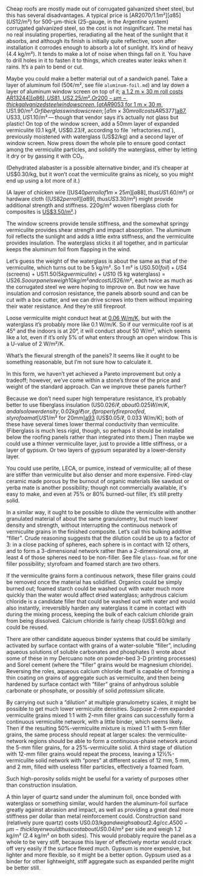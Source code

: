 Cheap roofs are mostly made out of corrugated galvanized sheet steel,
but this has several disadvantages.  A typical price is
[AR$2070/1.1m²][a85] (US$12/m²) for 500-μm-thick (25-gauge, in the
Argentine system) corrugated galvanized steel, so the cost is not
insignificant.  The metal has no real insulating properties,
reradiating all the heat of the sunlight that it absorbs, and although
its finish is initially quite reflective, soon after installation it
corrodes enough to absorb a lot of sunlight.  It’s kind of heavy (4.4
kg/m²).  It tends to make a lot of noise when things fall on it.  You
have to drill holes in it to fasten it to things, which creates water
leaks when it rains.  It’s a pain to bend or cut.

[a85]: https://articulo.mercadolibre.com.ar/MLA-799068036-chapas-techo-galvanizadas-acanalada-c-25-ternium-oferta-_JM?searchVariation=40210427267

Maybe you could make a better material out of a sandwich panel.  Take
a layer of aluminum foil (50¢/m², see file `aluminum-foil.md`) and lay
down a layer of aluminum window screen on top of it; [a 1.2 m × 30 m
roll costs AR$13244][a86], US$81, US$2.25/m².  Or 200-μm-thick
galvanized steel window screen, [at AR$9053 for 1 m × 30 m][a91],
US$1.90/m².  Or fiberglass window screen; [a 1 m × 30 m roll costs
AR$5377][a87], US$33, US$1.10/m² — though that vendor says it’s
actually not glass but plastic!  On top of the window screen, add a
50mm layer of expanded vermiculite (0.1 kg/ℓ, US$0.23/ℓ, according to
file `refractories.md`), previously moistened with waterglass
(US$2/kg) and a second layer of window screen.  Now press down the
whole pile to ensure good contact among the vermiculite particles, and
solidify the waterglass, either by letting it dry or by gassing it
with CO₂.

(Dehydrated alabaster is a possible alternative binder, and it’s
cheaper at US$0.30/kg, but it won’t coat the vermiculite grains as
nicely, so you might end up using a lot more of it.)

[a91]: https://articulo.mercadolibre.com.ar/MLA-782275624-tejido-tela-mosquitera-galvanizado-rollo-1-x-30-mts-_JM
[a87]: https://articulo.mercadolibre.com.ar/MLA-904121645-tela-mosquitero-de-fibra-vidrio-rollo-1-metro-x-30-metros-mm-_JM
[a86]: https://articulo.mercadolibre.com.ar/MLA-886617841-tejido-tela-mosquitera-aluminio-rollo-120x30-mts-no-se-oxida-_JM

(A layer of chicken wire ([US$40 per roll of 1 m × 25 m][a88], thus
US$1.60/m²) or hardware cloth ([US$82 per roll][a89], thus US$3.30/m²)
might provide additional strength and stiffness.  220g/m² woven
fiberglass cloth for composites is [US$3.50/m²][a90].)

[a90]: https://articulo.mercadolibre.com.ar/MLA-615625188-fibra-de-vidrio-en-tela-roving-220-grsm2-multiples-usos-_JM
[a89]: https://articulo.mercadolibre.com.ar/MLA-907005386-tejido-electrosoldado-50x50mm-16-malla-1x25-m-alambre-_JM
[a88]: https://articulo.mercadolibre.com.ar/MLA-922604748-tejido-hexagonal-gallinero-1-x-1-m-x-25-m-importador-_JM

The window screens provide tensile stiffness, and the somewhat springy
vermiculite provides shear strength and impact absorption.  The
aluminum foil reflects the sunlight and adds a little extra stiffness,
and the vermiculite provides insulation.  The waterglass sticks it all
together, and in particular keeps the aluminum foil from flapping in
the wind.

Let’s guess the weight of the waterglass is about the same as that of
the vermiculite, which turns out to be 5 kg/m².  So 1 m² is US$0.50
(foil) + US$4 (screens) + US$11.50 (5 kg vermiculite) + US$10 (5 kg
waterglass) = US$26.  So our panels weigh 10 kg/m² and cost US$26/m²,
each twice as much as the corrugated steel we were hoping to improve
on.  But now we have insulation and corrosion resistance, the panels
absorb sound and can be cut with a box cutter, and we can drive screws
into them without impairing their water resistance.  And they’re still
fireproof.

Loose vermiculite might conduct heat at [0.06 W/m/K][a92], but with
the waterglass it’s probably more like 0.1 W/m/K.  So if our
vermiculite roof is at 45° and the indoors is at 20°, it will conduct
about 50 W/m², which seems like a lot, even if it’s only 5% of what
enters through an open window.  This is a U-value of 2 W/m²/K.

[a92]: https://www.vermiculite.org/wp-content/uploads/2014/09/Vermiculite-Data.pdf

What’s the flexural strength of the panels?  It seems like it ought to
be something reasonable, but I’m not sure how to calculate it.

In this form, we haven’t yet achieved a Pareto improvement but only a
tradeoff; however, we’ve come within a stone’s throw of the price and
weight of the standard approach.  Can we improve these panels further?

Because we don’t need super high temperature resistance, it’s probably
better to use fiberglass insulation (US$0.026/ℓ, about 0.025 W/m/K,
and also lower density, 0.02 kg/ℓ) or, if properly fireproofed,
styrofoam at [US$1/m² for 20mm][a93] (US$0.05/ℓ, 0.033 W/m/K); both of
these have several times lower thermal conductivity than vermiculite.
(Fiberglass is much less rigid, though, so perhaps it should be
installed below the roofing panels rather than integrated into them.)
Then maybe we could use a thinner vermiculite layer, just to provide a
little stiffness, or a layer of gypsum.  Or two layers of gypsum
separated by a lower-density layer.

[a93]: https://articulo.mercadolibre.com.ar/MLA-624937603-plancha-de-telgopor-1m-x-1m-x-20mm-casa-scalise-_JM

You could use perlite, LECA, or pumice, instead of vermiculite; all of
these are stiffer than vermiculite but also denser and more expensive.
Fired-clay ceramic made porous by the burnout of organic materials
like sawdust or yerba mate is another possibility; though not
commercially available, it's easy to make, and even at 75% or 80%
burned-out filler, it’s still pretty solid.

In a similar way, it ought to be possible to dilute the vermiculite
with another granulated material of about the same granulometry, but
much lower density and strength, without interrupting the continuous
network of vermiculite grains in the finished composite.  Let’s call
this bulking additive “filler”.  Crude reasoning suggests that the
dilution could be up to a factor of 3: in a close packing of spheres,
each sphere is in contact with 12 others, and to form a 3-dimensional
network rather than a 2-dimensional one, at least 4 of those spheres
need to be non-filler.  See file `glass-foam.md` for one filler
possibility; styrofoam and foamed starch are two others.

If the vermiculite grains form a continuous network, these filler
grains could be removed once the material has solidified.  Organics
could be simply burned out; foamed starch could be washed out with
water much more quickly than the water would affect dried waterglass;
anhydrous calcium chloride is a candidate filler that could be washed
out with water and would also instantly, irreversibly harden any
waterglass it came in contact with during the mixing process, keeping
the bulk of each calcium chloride grain from being dissolved.  Calcium
chloride is fairly cheap (US$1.60/kg) and could be reused.

There are other candidate aqueous binder systems that could be
similarly activated by surface contact with grains of a water-soluble
“filler”, including aqueous solutions of soluble carbonates and
phosphates (I wrote about some of these in my Dercuano note on
powder-bed 3-D printing processes) and Sorel cement (where the
“filler” grains would be magnesium chloride).  Reversing the roles,
aqueous calcium chloride itself is capable of forming a thin coating
on grains of aggregate such as vermiculite, and then being hardened by
surface contact with “filler” grains of anhydrous soluble carbonate or
phosphate, or possibly of solid *potassium* silicate.

By carrying out such a “dilution” at multiple granulometry scales, it
might be possible to get much lower vermiculite densities.  Suppose
2-mm expanded vermiculite grains mixed 1:1 with 2-mm filler grains can
successfully form a continuous vermiculite network, with a little
binder, which seems likely.  Then if the resulting 50%-vermiculite
mixture is mixed 1:1 with 5-mm filler grains, the same process should
repeat at larger scales: the vermiculite-network regions should be
able to form a continuous-phase network around the 5-mm filler grains,
for a 25%-vermiculite solid.  A third stage of dilution with 12-mm
filler grains would repeat the process, leaving a 12½%-vermiculite
solid network with “pores” at different scales of 12 mm, 5 mm, and 2
mm, filled with useless filler particles, effectively a foamed foam.

Such high-porosity solids might be useful for a variety of purposes
other than construction insulation.

A thin layer of quartz sand under the aluminum foil, once bonded with
waterglass or something similar, would harden the aluminum-foil
surface greatly against abrasion and impact, as well as providing a
great deal more stiffness per dollar than metal reinforcement could.
Construction sand (relatively pure quartz) costs US$0.03/kg and weighs
about 2.4 g/cc.  A 500-μm-thick layer would thus cost about US$0.04/m²
per side and weigh 1.2 kg/m² (2.4 kg/m² on both sides).  This would
probably require the panel as a whole to be very stiff, because this
layer of effectively mortar would crack off very easily if the surface
flexed much.  Gypsum is more expensive, but lighter and more flexible,
so it might be a better option.  Gypsum used as a binder for other
lightweight, stiff aggregate such as expanded perlite might be better
still.
